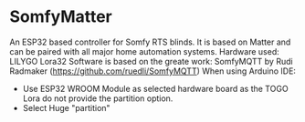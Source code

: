 # SomfyMatter

An ESP32 based controller for Somfy RTS blinds.
It is based on Matter and can be paired with all major home automation systems.
Hardware used: LILYGO Lora32
Software is based on the greate work: SomfyMQTT by Rudi Radmaker (https://github.com/ruedli/SomfyMQTT)
When using Arduino IDE:
- Use ESP32 WROOM Module as selected hardware board as the TOGO Lora do not provide the partition option.
- Select Huge "partition"

  
